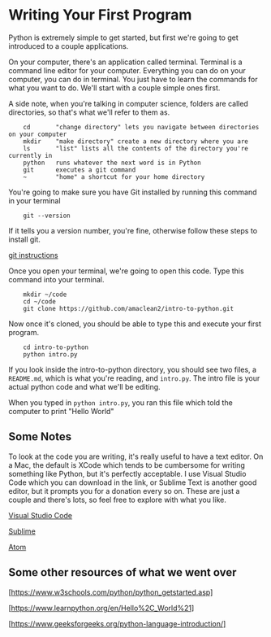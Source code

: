 # Writing Your First Program

Python is extremely simple to get started, but first we're going to get introduced to a couple applications.

On your computer, there's an application called terminal. Terminal is a command line editor for your computer. Everything you can do on your computer, you can do in terminal. You just have to learn the commands for what you want to do. We'll start with a couple simple ones first.

A side note, when you're talking in computer science, folders are called directories, so that's what we'll refer to them as.

```
    cd       "change directory" lets you navigate between directories on your computer
    mkdir    "make directory" create a new directory where you are
    ls       "list" lists all the contents of the directory you're currently in
    python   runs whatever the next word is in Python
    git      executes a git command
    ~        "home" a shortcut for your home directory
```

You're going to make sure you have Git installed by running this command in your terminal

```
    git --version
```

If it tells you a version number, you're fine, otherwise follow these steps to install git.

[git instructions](https://www.atlassian.com/git/tutorials/install-git)

Once you open your terminal, we're going to open this code.
Type this command into your terminal.

```
    mkdir ~/code
    cd ~/code
    git clone https://github.com/amaclean2/intro-to-python.git
```

Now once it's cloned, you should be able to type this and execute your first program.

```
    cd intro-to-python
    python intro.py
```

If you look inside the intro-to-python directory, you should see two files, a ```README.md```, which is what you're reading, and ```intro.py```.
The intro file is your actual python code and what we'll be editing.

When you typed in ```python intro.py```, you ran this file which told the computer to print "Hello World"

## Some Notes

To look at the code you are writing, it's really useful to have a text editor. On a Mac, the default is XCode which tends to be cumbersome for writing something like Python, but it's perfectly acceptable. I use Visual Studio Code which you can download in the link, or Sublime Text is another good editor, but it prompts you for a donation every so on. These are just a couple and there's lots, so feel free to explore with what you like.

[Visual Studio Code](https://code.visualstudio.com/download)

[Sublime](https://www.sublimetext.com/3)

[Atom](https://atom.io/)

## Some other resources of what we went over

[https://www.w3schools.com/python/python_getstarted.asp]

[https://www.learnpython.org/en/Hello%2C_World%21]

[https://www.geeksforgeeks.org/python-language-introduction/]
